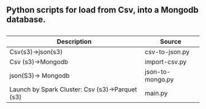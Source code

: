 ## Python scripts for load from Csv, into a Mongodb database.

## 

## 

| **Description**                                 | Source           |
| ----------------------------------------------- | ---------------- |
| Csv(s3)->json(s3)                               | csv-to-json.py   |
| Csv (s3)->Mongodb                               | import-csv.py    |
| json(S3)-> Mongodb                              | json-to-mongo.py |
| Launch by Spark Cluster: Csv (s3)->Parquet (s3) | main.py          |
